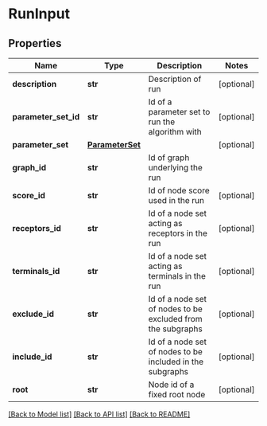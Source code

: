 # RunInput

## Properties
Name | Type | Description | Notes
------------ | ------------- | ------------- | -------------
**description** | **str** | Description of run | [optional] 
**parameter_set_id** | **str** | Id of a parameter set to run the algorithm with | [optional] 
**parameter_set** | [**ParameterSet**](ParameterSet.md) |  | [optional] 
**graph_id** | **str** | Id of graph underlying the run | 
**score_id** | **str** | Id of node score used in the run | [optional] 
**receptors_id** | **str** | Id of a node set acting as receptors in the run | [optional] 
**terminals_id** | **str** | Id of a node set acting as terminals in the run | [optional] 
**exclude_id** | **str** | Id of a node set of nodes to be excluded from the subgraphs  | [optional] 
**include_id** | **str** | Id of a node set of nodes to be included in the subgraphs  | [optional] 
**root** | **str** | Node id of a fixed root node | [optional] 

[[Back to Model list]](../README.md#documentation-for-models) [[Back to API list]](../README.md#documentation-for-api-endpoints) [[Back to README]](../README.md)


